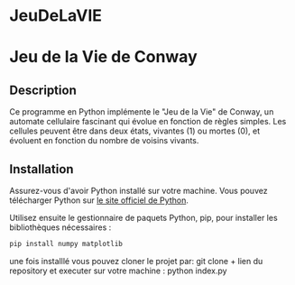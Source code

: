 # JeuDeLaVIE
# Jeu de la Vie de Conway 

## Description
Ce programme en Python implémente le "Jeu de la Vie" de Conway, un automate cellulaire fascinant qui évolue en fonction de règles simples.
Les cellules peuvent être dans deux états, vivantes (1) ou mortes (0), et évoluent en fonction du nombre de voisins vivants.

## Installation
Assurez-vous d'avoir Python installé sur votre machine. Vous pouvez télécharger Python sur [le site officiel de Python](https://www.python.org/downloads/).

Utilisez ensuite le gestionnaire de paquets Python, pip, pour installer les bibliothèques nécessaires :
```bash
pip install numpy matplotlib
```
une fois installlé vous pouvez cloner le projet par: git clone + lien du repository
et executer sur votre machine : python index.py
